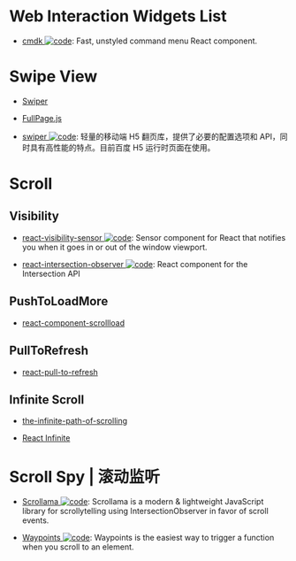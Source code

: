 # Web Interaction Widgets List

- [cmdk ![code](https://shorturl.at/dlxyK)](https://github.com/pacocoursey/cmdk): Fast, unstyled command menu React component.

# Swipe View

- [Swiper]()

- [FullPage.js]()

- [swiper ![code](https://shorturl.at/dlxyK)](https://github.com/fex-team/swiper): 轻量的移动端 H5 翻页库，提供了必要的配置选项和 API，同时具有高性能的特点。目前百度 H5 运行时页面在使用。

# Scroll

## Visibility

- [react-visibility-sensor ![code](https://shorturl.at/dlxyK)](https://github.com/joshwnj/react-visibility-sensor): Sensor component for React that notifies you when it goes in or out of the window viewport.

- [react-intersection-observer ![code](https://shorturl.at/dlxyK)](https://github.com/researchgate/react-intersection-observer): React component for the Intersection <Observer /> API

## PushToLoadMore

- [react-component-scrollload](https://github.com/nrako/react-component-scrollload)

## PullToRefresh

- [react-pull-to-refresh](https://github.com/bryaneaton13/react-pull-to-refresh)

## Infinite Scroll

- [the-infinite-path-of-scrolling](https://medium.com/@jankuca/the-infinite-path-of-scrolling-463bc649c7bd#.ut93imoai)

- [React Infinite](https://github.com/seatgeek/react-infinite)

# Scroll Spy | 滚动监听

- [Scrollama ![code](https://shorturl.at/dlxyK)](https://github.com/russellgoldenberg/scrollama): Scrollama is a modern & lightweight JavaScript library for scrollytelling using IntersectionObserver in favor of scroll events.

- [Waypoints ![code](https://shorturl.at/dlxyK)](http://imakewebthings.com/waypoints/): Waypoints is the easiest way to trigger a function when you scroll to an element.
